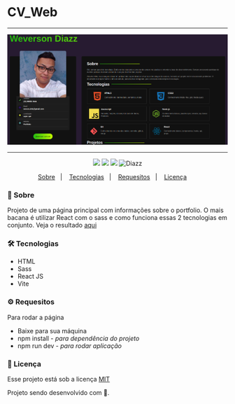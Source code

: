# CV_Web

***
<p align="center">
    <img src="https://github.com/wevdiaz/CV_Web/blob/master/image/tela_PageFolio.png?raw=true">
</p>

***

<p align="center">  
      <a>
          <img src="https://img.shields.io/github/repo-size/wevdiaz/CV_Web?color=%2327ae60">      
      </a>  
      <a>
          <img src="https://img.shields.io/github/license/wevdiaz/CV_Web?color=%2327ae60">        
      </a>      
      <a>
          <img src="https://img.shields.io/github/languages/count/wevdiaz/CV_Web?color=%2327ae60">       
      </a>      
      <a>          
          <img alt="Diazz" src="https://img.shields.io/badge/made%20by-Diazz-CV_Web?color=%2327ae60"> 
      </a>      
  </p> 

<p align="center">
    <a href="#speech_balloon-sobre">Sobre</a>&nbsp;&nbsp;&nbsp;|&nbsp;&nbsp;&nbsp;
    <a href="#hammer_and_wrench-tecnologias">Tecnologias</a>&nbsp;&nbsp;&nbsp;|&nbsp;&nbsp;&nbsp;
    <a href="#gear-requesitos">Requesitos</a>&nbsp;&nbsp;&nbsp;|&nbsp;&nbsp;&nbsp;
    <a href="#scroll-licença">Licença</a>&nbsp;&nbsp;&nbsp;&nbsp;&nbsp;&nbsp;    
</p>

### :speech_balloon: Sobre

Projeto de uma página principal com informações sobre o portfolio. O mais bacana é utilizar React com o sass e como funciona essas 2 tecnologias em conjunto. Veja o resultado [aqui](https://cv-web-eight.vercel.app/)
 
 ### :hammer_and_wrench: Tecnologias
 
 * HTML
 * Sass
 * React JS
 * Vite

### :gear: Requesitos

Para rodar a página

* Baixe para sua máquina
* npm install - *para dependência do projeto*
* npm run dev - *para rodar aplicação*

### :scroll: Licença

Esse projeto está sob a licença [MIT](https://github.com/wevdiaz/CV_Web/blob/master/LICENSE)

Projeto sendo desenvolvido com :blue_heart:.
